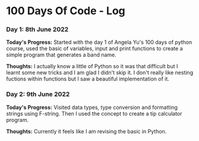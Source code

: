 # 100 Days Of Code - Log

### Day 1: 8th June 2022

**Today's Progress:** Started with the day 1 of Angela Yu's 100 days of python course, used the basic of variables, input and print functions to create a simple program that generates a band name.  

**Thoughts:** I actually know a little of Python so it was that difficult but I learnt some new tricks and I am glad I didn't skip it. I don't really like nesting fuctions within functions but I saw a beautiful implementation of it. 

### Day 2: 9th June 2022

**Today's Progress:** Visited data types, type conversion and formatting strings using F-string. Then I used the concept to create a tip calculator program.

**Thoughts:** Currently it feels like I am revising the basic in Python.
